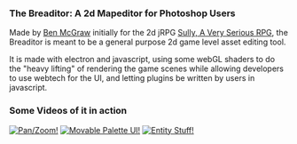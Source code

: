 ### The Breaditor: A 2d Mapeditor for Photoshop Users

Made by [Ben McGraw](https://github.com/mcgrue) initially for the 2d jRPG [Sully, A Very Serious RPG](https://sullyrpg.com/), the Breaditor is meant to be a general purpose 2d game level asset editing tool.

It is made with electron and javascript, using some webGL shaders to do the "heavy lifting" of rendering the game scenes while allowing developers to use webtech for the UI, and letting plugins be written by users in javascript.

### Some Videos of it in action

[![Pan/Zoom!](https://img.youtube.com/vi/u-NTF2iMQmc/0.jpg)](https://www.youtube.com/watch?v=u-NTF2iMQmc)
[![Movable Palette UI!](https://img.youtube.com/vi/XMK-otdGoIc/0.jpg)](https://www.youtube.com/watch?v=XMK-otdGoIc)
[![Entity Stuff!](https://img.youtube.com/vi/vb5TSdnBvKU/0.jpg)](https://www.youtube.com/watch?v=vb5TSdnBvKU)
